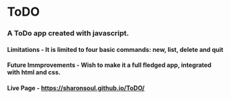 # ToDO
### A ToDo app created with javascript.
#### Limitations - It is limited to four basic commands: new, list, delete and quit
#### Future Immprovements - Wish to make it a full fledged app, integrated with html and css.
#### Live Page - https://sharonsoul.github.io/ToDO/


